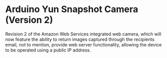Arduino Yun Snapshot Camera (Version 2)
==============================================================
Revision 2 of the Amazon Web Services integrated web camera, which will now feature the ability to return images captured through the recipients email, not to mention, provide web server functionality, allowing the device to be operated using a public IP address.
